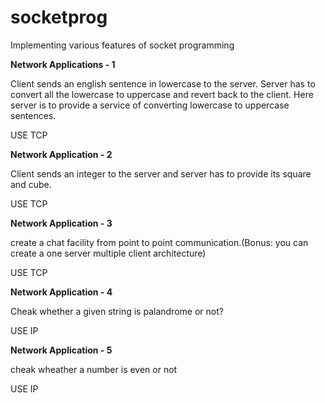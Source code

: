 # socketprog
Implementing various features of socket programming

**Network Applications - 1**

Client sends an english sentence in lowercase to
the server. Server has to convert all the lowercase
to uppercase and revert back to the client. Here
server is to provide a service of converting
lowercase to uppercase sentences.

USE TCP

**Network Application - 2**

Client sends an integer to the server and server has to
provide its square and cube.

USE TCP

**Network Application - 3**

create a chat facility from point to point communication.(Bonus: you can create a one server multiple client architecture)

USE TCP

**Network Application - 4**

Cheak whether a given string is palandrome or not?

USE IP

**Network Application - 5**

cheak wheather a number is even or not

USE IP
